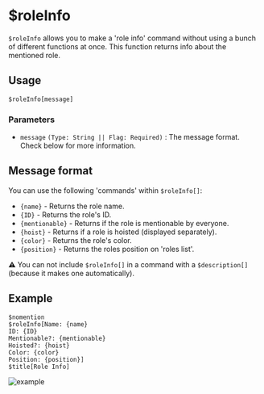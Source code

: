 # $roleInfo
`$roleInfo` allows you to make a 'role info' command without using a bunch of different functions at once. This function returns info about the mentioned role.

## Usage
```
$roleInfo[message]
```

### Parameters 
- `message` `(Type: String || Flag: Required)` : The message format. Check below for more information.

## Message format
You can use the following 'commands' within `$roleInfo[]`:

- `{name}` - Returns the role name.
- `{ID}` - Returns the role's ID.
- `{mentionable}` - Returns if the role is mentionable by everyone.
- `{hoist}` - Returns if a role is hoisted (displayed separately).
- `{color}` - Returns the role's color.
- `{position}` - Returns the roles position on 'roles list'.

⚠️ You can not include `$roleInfo[]` in a command with a `$description[]` (because it makes one automatically).

## Example
```
$nomention
$roleInfo[Name: {name}
ID: {ID}
Mentionable?: {mentionable}
Hoisted?: {hoist}
Color: {color}
Position: {position}]
$title[Role Info]
```

![example](https://user-images.githubusercontent.com/69215413/122831224-8f4d7b80-d2b7-11eb-838a-fc2ba7cd7476.png)
